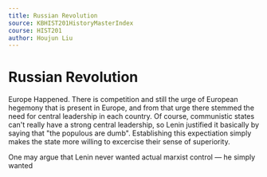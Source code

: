 ```yaml
---
title: Russian Revolution
source: KBHIST201HistoryMasterIndex
course: HIST201
author: Houjun Liu
---
```


# Russian Revolution
Europe Happened. There is competition and still the urge of European hegemony that is present in Europe, and from that urge there stemmed the need for central leadership in each country. Of course, communistic states can't really have a strong central leadership, so Lenin justified it basically by saying that "the populous are dumb". Establishing this expectiation simply makes the state more willing to excercise their sense of superiority.

One may argue that Lenin never wanted actual marxist control — he simply wanted 

